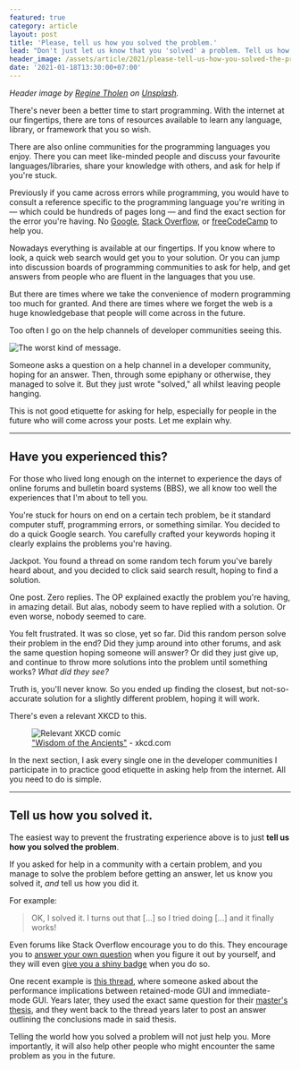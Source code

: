 ```yaml
---
featured: true
category: article
layout: post
title: 'Please, tell us how you solved the problem.'
lead: "Don't just let us know that you 'solved' a problem. Tell us how."
header_image: /assets/article/2021/please-tell-us-how-you-solved-the-problem/header.jpg
date: '2021-01-18T13:30:00+07:00'
---
```


_Header image by [Regine Tholen](https://unsplash.com/@designbytholen) on [Unsplash](https://unsplash.com/photos/8s8p3jyoMlo)._

There's never been a better time to start programming. With the internet at our fingertips, there are tons of resources available to learn any language, library, or framework that you so wish.

There are also online communities for the programming languages you enjoy. There you can meet like-minded people and discuss your favourite languages/libraries, share your knowledge with others, and ask for help if you're stuck.

Previously if you came across errors while programming, you would have to consult a reference specific to the programming language you're writing in — which could be hundreds of pages long — and find the exact section for the error you're having. No [Google](https://www.google.com/), [Stack Overflow](https://stackoverflow.com/), or [freeCodeCamp](https://www.freecodecamp.org/) to help you.

Nowadays everything is available at our fingertips. If you know where to look, a quick web search would get you to your solution. Or you can jump into discussion boards of programming communities to ask for help, and get answers from people who are fluent in the languages that you use.

But there are times where we take the convenience of modern programming too much for granted. And there are times where we forget the web is a huge knowledgebase that people will come across in the future.

Too often I go on the help channels of developer communities seeing this.

![The worst kind of message.](/assets/article/2021/please-tell-us-how-you-solved-the-problem/hsiaqLHHXP.png)

Someone asks a question on a help channel in a developer community, hoping for an answer. Then, through some epiphany or otherwise, they managed to solve it. But they just wrote "solved," all whilst leaving people hanging.

This is not good etiquette for asking for help, especially for people in the future who will come across your posts. Let me explain why.

---

## Have you experienced this?

For those who lived long enough on the internet to experience the days of online forums and bulletin board systems (BBS), we all know too well the experiences that I'm about to tell you.

You're stuck for hours on end on a certain tech problem, be it standard computer stuff, programming errors, or something similar. You decided to do a quick Google search. You carefully crafted your keywords hoping it clearly explains the problems you're having.

Jackpot. You found a thread on some random tech forum you've barely heard about, and you decided to click said search result, hoping to find a solution.

One post. Zero replies. The OP explained exactly the problem you're having, in amazing detail. But alas, nobody seem to have replied with a solution. Or even worse, nobody seemed to care.

You felt frustrated. It was so close, yet so far. Did this random person solve their problem in the end? Did they jump around into other forums, and ask the same question hoping someone will answer? Or did they just give up, and continue to throw more solutions into the problem until something works? _What did they see?_

Truth is, you'll never know. So you ended up finding the closest, but not-so-accurate solution for a slightly different problem, hoping it will work.

There's even a relevant XKCD to this.

<figure>
  <img src="https://imgs.xkcd.com/comics/wisdom_of_the_ancients.png" alt="Relevant XKCD comic" />
  <figcaption><a href="https://xkcd.com/979/">"Wisdom of the Ancients"</a> - xkcd.com</figcaption>
</figure>

In the next section, I ask every single one in the developer communities I participate in to practice good etiquette in asking help from the internet. All you need to do is simple.

---

## Tell us how you solved it.

The easiest way to prevent the frustrating experience above is to just **tell us how you solved the problem**.

If you asked for help in a community with a certain problem, and you manage to solve the problem before getting an answer, let us know you solved it, _and_ tell us how you did it.

For example:

> OK, I solved it. I turns out that [...] so I tried doing [...] and it finally works!

Even forums like Stack Overflow encourage you to do this. They encourage you to [answer your own question](https://stackoverflow.com/help/self-answer) when you figure it out by yourself, and they will even [give you a shiny badge](https://stackoverflow.com/help/badges/14/self-learner) when you do so.

One recent example is [this thread](https://stackoverflow.com/questions/47444189/what-are-the-performance-implications-of-using-an-immediate-mode-gui-compared-to), where someone asked about the performance implications between retained-mode GUI and immediate-mode GUI. Years later, they used the exact same question for their [master's thesis](https://stackoverflow.com/a/59828450), and they went back to the thread years later to post an answer outlining the conclusions made in said thesis.

Telling the world how you solved a problem will not just help you. More importantly, it will also help other people who might encounter the same problem as you in the future.
